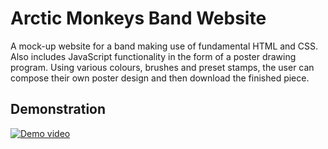 # Arctic Monkeys Band Website

A mock-up website for a band making use of fundamental HTML and CSS. Also includes JavaScript functionality in the form of a poster drawing program. Using various colours, brushes and preset stamps, the user can compose their own poster design and then download the finished piece.

## Demonstration

[![Demo video](http://img.youtube.com/vi/Z9K39NM7QPA/0.jpg)](http://www.youtube.com/watch?v=Z9K39NM7QPA "website demo")
